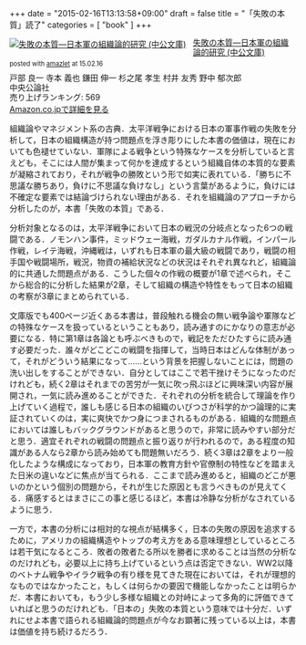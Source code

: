 +++
date = "2015-02-16T13:13:58+09:00"
draft = false
title = "「失敗の本質」読了"
categories = [ "book" ]
+++

<div class="amazlet-box" style="margin-bottom:0px;"><div class="amazlet-image" style="float:left;margin:0px 12px 1px 0px;"><a href="http://www.amazon.co.jp/exec/obidos/ASIN/4122018331/yagays-22/ref=nosim/" name="amazletlink" target="_blank"><img src="http://ecx.images-amazon.com/images/I/51XTWKMDGFL._SL160_.jpg" alt="失敗の本質―日本軍の組織論的研究 (中公文庫)" style="border: none;" /></a></div><div class="amazlet-info" style="line-height:120%; margin-bottom: 10px"><div class="amazlet-name" style="margin-bottom:10px;line-height:120%"><a href="http://www.amazon.co.jp/exec/obidos/ASIN/4122018331/yagays-22/ref=nosim/" name="amazletlink" target="_blank">失敗の本質―日本軍の組織論的研究 (中公文庫)</a><div class="amazlet-powered-date" style="font-size:80%;margin-top:5px;line-height:120%">posted with <a href="http://www.amazlet.com/" title="amazlet" target="_blank">amazlet</a> at 15.02.16</div></div><div class="amazlet-detail">戸部 良一 寺本 義也 鎌田 伸一 杉之尾 孝生 村井 友秀 野中 郁次郎 <br />中央公論社 <br />売り上げランキング: 569<br /></div><div class="amazlet-sub-info" style="float: left;"><div class="amazlet-link" style="margin-top: 5px"><a href="http://www.amazon.co.jp/exec/obidos/ASIN/4122018331/yagays-22/ref=nosim/" name="amazletlink" target="_blank">Amazon.co.jpで詳細を見る</a></div></div></div><div class="amazlet-footer" style="clear: left"></div></div>

組織論やマネジメント系の古典．太平洋戦争における日本の軍事作戦の失敗を分析して，日本の組織構造が持つ問題点を浮き彫りにした本書の価値は，現在においても色褪せていない．軍隊による戦争という特殊なケースを分析していると言えども，そこには人間が集まって何かを達成するという組織自体の本質的な要素が凝縮されており，それが戦争の勝敗という形で如実に表れている．「勝ちに不思議な勝ちあり，負けに不思議な負けなし」という言葉があるように，負けには不確定な要素では結論づけられない理由がある．それを組織論のアプローチから分析したのが，本書「失敗の本質」である．

分析対象となるのは，太平洋戦争において日本の戦況の分岐点となった6つの戦闘である．ノモンハン事件，ミッドウェー海戦，ガダルカナル作戦，インパール作戦，レイテ海戦，沖縄戦は，いずれも日本軍の最大級の戦闘であり，戦闘の相手国や戦闘場所，戦況，物資の補給状況などの状況はそれぞれ異なれど，組織論的に共通した問題点がある．こうした個々の作戦の概要が1章で述べられ，そこから総合的に分析した結果が2章，そして組織の構造や特性をもって日本の組織の考察が3章にまとめられている．

文庫版でも400ページ近くある本書は，普段触れる機会の無い戦争論や軍隊などの特殊なケースを扱っているということもあり，読み通すのにかなりの意志が必要になる．特に第1章は各論とも呼ぶべきもので，戦記をただひたすらに読み通す必要だった．誰々がどこどこの戦闘を指揮して，当時日本はどんな体制があって，それがどういう結果になって……という背景を把握しないことには，問題の洗い出しをすることができない．自分としてはここで若干挫けそうになったのだけれども，続く2章はそれまでの苦労が一気に吹っ飛ぶほどに興味深い内容が展開され，一気に読み進めることができた．それぞれの分析を統合して理論を作り上げていく過程で，誰しも感じる日本の組織のいびつさが科学的かつ論理的に実証されていくのは，実に爽快でかつ身につまされるものがある．組織的な問題点においては誰しもバックグラウンドがあると思うので，非常に読みやすい部分だと思う．適宜それぞれの戦闘の問題点と振り返りが行われるので，ある程度の知識がある人なら2章から読み始めても問題無いだろう．続く3章は2章をより一般化したような構成になっており，日本軍の教育方針や官僚制の特性などを踏まえた日米の違いなどに焦点が当てられる．ここまで読み進めると，組織のどこが悪いのかという個別の問題から，それが生じた原因とも言うべきものが見えてくる．痛感するとはまさにこの事と感じるほど，本書は冷静な分析がなされているように思う．

一方で，本書の分析には相対的な視点が結構多く，日本の失敗の原因を追求するために，アメリカの組織構造やトップの考え方をある意味理想としているところは若干気になるところ．敗者の敗者たる所以を勝者に求めることは当然の分析なのだけれども，必要以上に持ち上げているという点は否定できない．WW2以降のベトナム戦争やイラク戦争の有り様を見てきた現在においては，それが理想的なものではなかったこと，もしくは何らかの要因で機能しなかったことは明らかだ．本書においても，もう少し多様な組織との対峙によって多角的に評価できていればと思うのだけれども．「日本の」失敗の本質という意味では十分だ．いずれにせよ本書で語られる組織論的問題点が今なお顕著に残っている以上は，本書は価値を持ち続けるだろう．
